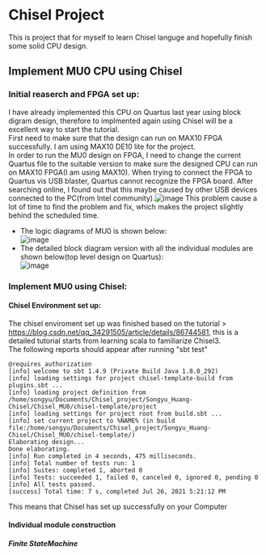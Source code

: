 # Chisel Project 
This is project that for myself to learn Chisel languge and hopefully finish some solid CPU design.  

## Implement MU0 CPU using Chisel
### Initial reaserch and FPGA set up:  
I have already implemented this CPU on Quartus last year using block digram design, therefore to implmented again using Chisel will be a excellent way to start the tutorial.  
First need to make sure that the design can run on MAX10 FPGA successfully. I am using MAX10 DE10 lite for the project.  
In order to run the MU0 design on FPGA, I need to change the current Quartus file to the suitable version to make sure the designed CPU can run on MAX10 FPGA(I am using MAX10). When trying to connect the FPGA to Quartus vis USB blaster, Quartus cannot recognize the FPGA board. After searching online, I found out that this maybe caused by other USB devices connected to the PC(from Intel community).![image](https://user-images.githubusercontent.com/59866887/124550922-ff393580-de63-11eb-8a4a-ea62713121fc.png) This problem cause a lot of time to find the problem and fix, which makes the project slightly behind the scheduled time.  

- The logic diagrams of MU0 is shown below:  
![image](https://user-images.githubusercontent.com/59866887/126938739-4815c741-feed-448c-a997-710c2fb807d2.png)  
- The detailed block diagram version with all the individual modules are shown below(top level design on Quartus):  
![image](https://user-images.githubusercontent.com/59866887/126939010-83d284b1-9fda-4c96-a3f3-74bcb8cad541.png)

### Implement MU0 using Chisel:
#### Chisel Environment set up:
The chisel enviroment set up was finished based on the tutorial > https://blog.csdn.net/qq_34291505/article/details/86744581, this is a detailed tutorial starts from learning scala to familiarize Chisel3.  
The following reports should appear after running "sbt test"  
```
@requires_authorization
[info] welcome to sbt 1.4.9 (Private Build Java 1.8.0_292)
[info] loading settings for project chisel-template-build from plugins.sbt ...
[info] loading project definition from /home/songyu/Documents/Chisel_project/Songyu_Huang-Chisel/Chisel_MU0/chisel-template/project
[info] loading settings for project root from build.sbt ...
[info] set current project to %NAME% (in build file:/home/songyu/Documents/Chisel_project/Songyu_Huang-Chisel/Chisel_MU0/chisel-template/)
Elaborating design...
Done elaborating.
[info] Run completed in 4 seconds, 475 milliseconds.
[info] Total number of tests run: 1
[info] Suites: completed 1, aborted 0
[info] Tests: succeeded 1, failed 0, canceled 0, ignored 0, pending 0
[info] All tests passed.
[success] Total time: 7 s, completed Jul 26, 2021 5:21:12 PM
```  
This means that Chisel has set up successfully on your Computer
#### Individual module construction  
##### Finite StateMachine 




